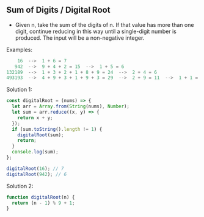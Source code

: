 ## Sum of Digits / Digital Root 

- Given n, take the sum of the digits of n. If that value has more than one digit, continue reducing in this way until a single-digit number is produced. The input will be a non-negative integer.

Examples: 

```js
    16  -->  1 + 6 = 7
   942  -->  9 + 4 + 2 = 15  -->  1 + 5 = 6
132189  -->  1 + 3 + 2 + 1 + 8 + 9 = 24  -->  2 + 4 = 6
493193  -->  4 + 9 + 3 + 1 + 9 + 3 = 29  -->  2 + 9 = 11  -->  1 + 1 = 2
```
Solution 1:
```js
const digitalRoot = (nums) => {
  let arr = Array.from(String(nums), Number);
  let sum = arr.reduce((x, y) => {
    return x + y;
  });
  if (sum.toString().length != 1) {
    digitalRoot(sum);
    return;
  }
  console.log(sum);
};

digitalRoot(16); // 7
digitalRoot(942); // 6 
```
Solution 2:
```js
function digitalRoot(n) {
  return (n - 1) % 9 + 1;
}
```